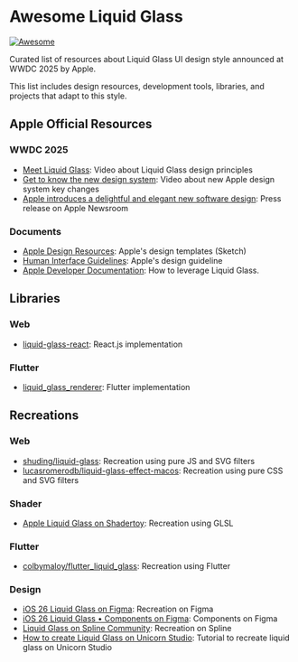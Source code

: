 # Awesome Liquid Glass

[![Awesome](https://awesome.re/badge.svg)](https://awesome.re)

Curated list of resources about Liquid Glass UI design style announced at WWDC 2025 by Apple.

This list includes design resources, development tools, libraries, and projects that adapt to this style.

## Apple Official Resources

### WWDC 2025

- [Meet Liquid Glass](https://developer.apple.com/videos/play/wwdc2025/219/): Video about Liquid Glass design principles
- [Get to know the new design system](https://developer.apple.com/videos/play/wwdc2025/356/): Video about new Apple design system key changes
- [Apple introduces a delightful and elegant new software design](https://www.apple.com/newsroom/2025/06/apple-introduces-a-delightful-and-elegant-new-software-design/): Press release on Apple Newsroom

### Documents

- [Apple Design Resources](https://developer.apple.com/design/resources/): Apple's design templates (Sketch) 
- [Human Interface Guidelines](https://developer.apple.com/design/human-interface-guidelines): Apple's design guideline
- [Apple Developer Documentation](https://developer.apple.com/documentation/technologyoverviews/liquid-glass): How to leverage Liquid Glass.

## Libraries

### Web

- [liquid-glass-react](https://github.com/rdev/liquid-glass-react): React.js implementation

### Flutter

- [liquid_glass_renderer](https://github.com/whynotmake-it/flutter_liquid_glass/tree/main/packages/liquid_glass_renderer): Flutter implementation

## Recreations

### Web

- [shuding/liquid-glass](https://github.com/shuding/liquid-glass): Recreation using pure JS and SVG filters
- [lucasromerodb/liquid-glass-effect-macos](https://github.com/lucasromerodb/liquid-glass-effect-macos): Recreation using pure CSS and SVG filters

### Shader

- [Apple Liquid Glass on Shadertoy](https://www.shadertoy.com/view/WftXD2): Recreation using GLSL

### Flutter

- [colbymaloy/flutter_liquid_glass](https://github.com/colbymaloy/flutter_liquid_glass): Recreation using Flutter

### Design
 - [iOS 26 Liquid Glass on Figma](https://www.figma.com/community/file/1514237154489556536): Recreation on Figma
 - [iOS 26 Liquid Glass • Components on Figma](https://www.figma.com/community/file/1514313836061040295/ios-26-liquid-glass-components): Components on Figma
 - [Liquid Glass on Spline Community](https://app.spline.design/community/file/3cbf0e6a-09c8-4b47-9560-c3ff84130086): Recreation on Spline
 - [How to create Liquid Glass on Unicorn Studio](https://x.com/hiunicornstudio/status/1932171422610448483): Tutorial to recreate liquid glass on Unicorn Studio
 
